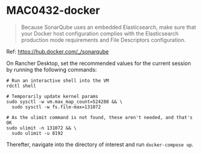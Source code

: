 # MAC0432-docker

> Because SonarQube uses an embedded Elasticsearch, make sure that your Docker host configuration complies with the Elasticsearch production mode requirements and File Descriptors configuration.

Ref: https://hub.docker.com/_/sonarqube

On Rancher Desktop, set the recommended values for the current session by running the following commands:

```text
# Run an interactive shell into the VM
rdctl shell

# Temporarily update kernel params
sudo sysctl -w vm.max_map_count=524288 && \
  sudo sysctl -w fs.file-max=131072

# As the ulimit command is not found, these aren't needed, and that's OK
sudo ulimit -n 131072 && \
  sudo ulimit -u 8192
```

Therefter, navigate into the directory of interest and run `docker-compose up`.
